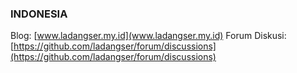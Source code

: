 ### INDONESIA

Blog: [www.ladangser.my.id](www.ladangser.my.id)
Forum Diskusi: [https://github.com/ladangser/forum/discussions](https://github.com/ladangser/forum/discussions)
